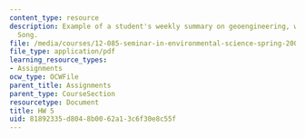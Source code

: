```yaml
---
content_type: resource
description: Example of a student's weekly summary on geoengineering, written by Lisa
  Song.
file: /media/courses/12-085-seminar-in-environmental-science-spring-2008/81892335d8048b0062a13c6f30e8c55f_song_w5.pdf
file_type: application/pdf
learning_resource_types:
- Assignments
ocw_type: OCWFile
parent_title: Assignments
parent_type: CourseSection
resourcetype: Document
title: HW 5
uid: 81892335-d804-8b00-62a1-3c6f30e8c55f
---
```


